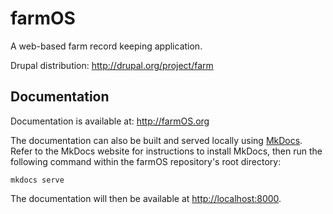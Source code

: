 # farmOS

A web-based farm record keeping application.

Drupal distribution: http://drupal.org/project/farm

## Documentation

Documentation is available at: http://farmOS.org

The documentation can also be built and served locally using
[MkDocs](http://www.mkdocs.org). Refer to the MkDocs website for
instructions to install MkDocs, then run the following command within
the farmOS repository's root directory:

    mkdocs serve

The documentation will then be available at
[http://localhost:8000](http://localhost:8000).
